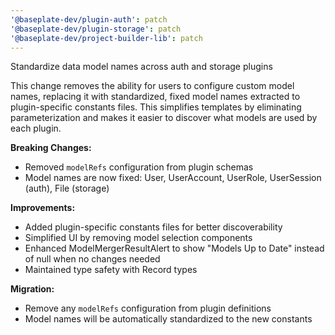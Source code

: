 ```yaml
---
'@baseplate-dev/plugin-auth': patch
'@baseplate-dev/plugin-storage': patch
'@baseplate-dev/project-builder-lib': patch
---
```


Standardize data model names across auth and storage plugins

This change removes the ability for users to configure custom model names, replacing it with standardized, fixed model names extracted to plugin-specific constants files. This simplifies templates by eliminating parameterization and makes it easier to discover what models are used by each plugin.

**Breaking Changes:**

- Removed `modelRefs` configuration from plugin schemas
- Model names are now fixed: User, UserAccount, UserRole, UserSession (auth), File (storage)

**Improvements:**

- Added plugin-specific constants files for better discoverability
- Simplified UI by removing model selection components
- Enhanced ModelMergerResultAlert to show "Models Up to Date" instead of null when no changes needed
- Maintained type safety with Record types

**Migration:**

- Remove any `modelRefs` configuration from plugin definitions
- Model names will be automatically standardized to the new constants
